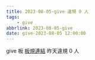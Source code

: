```yaml
---
title: 2023-08-05-give 違規 0 人
tags:
    - give
abbrlink: 2023-08-05-give
date: give-2023-08-05 12:00:00
---
```

give 板 [板規連結](https://www.ptt.cc/bbs/give/M.1612495900.A.C32.html)
昨天違規 0 人

